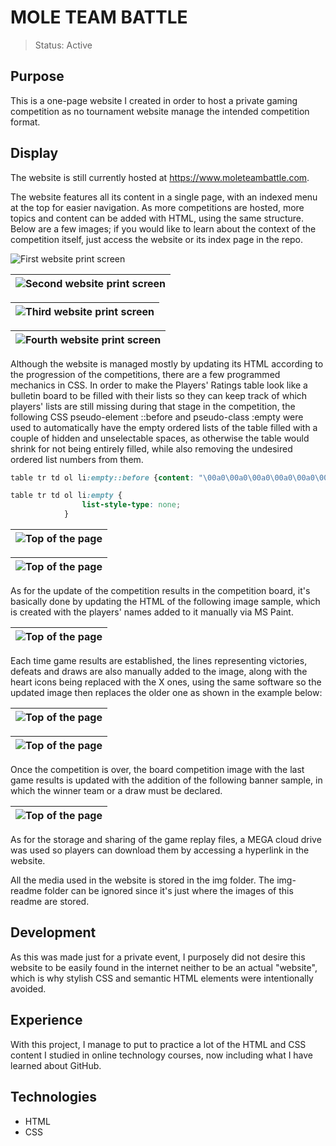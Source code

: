 # MOLE TEAM BATTLE

> Status: Active

## Purpose

This is a one-page website I created in order to host a private gaming competition as no tournament website manage the intended competition format.

## Display
The website is still currently hosted at https://www.moleteambattle.com.

The website features all its content in a single page, with an indexed menu at the top for easier navigation. As more competitions are hosted, more topics and content can be added with HTML, using the same structure. Below are a few images; if you would like to learn about the context of the competition itself, just access the website or its index page in the repo.

![First website print screen](img\img1.png)

| ![Second website print screen](perfect2.png) |
| -------------------------------- |

| ![Third website print screen](perfect3.png) |
| -------------------------------- |

| ![Fourth website print screen](perfect4.png) |
| -------------------------------- |

Although the website is managed mostly by updating its HTML according to the progression of the competitions, there are a few programmed mechanics in CSS. In order to make the Players' Ratings table look like a bulletin board to be filled with their lists so they can keep track of which players' lists are still missing during that stage in the competition, the following CSS pseudo-element ::before and pseudo-class :empty were used to automatically have the empty ordered lists of the table filled with a couple of hidden and unselectable spaces, as otherwise the table would shrink for not being entirely filled, while also removing the undesired ordered list numbers from them.

```css
table tr td ol li:empty::before {content: "\00a0\00a0\00a0\00a0\00a0\00a0\00a0\00a0\00a0\00a0\00a0\00a0\00a0\00a0\00a0\00a0\00a0\00a0\00a0\00a0\00a0\00a0\00a0"}

table tr td ol li:empty {
                list-style-type: none;
            }
```

| ![Top of the page](perfect66tt.png) |
| ----------------------------------- |

| ![Top of the page](perfect77tt.png) |
| ----------------------------------- |

As for the update of the competition results in the competition board, it's basically done by updating the HTML of the following image sample, which is created with the players' names added to it manually via MS Paint.

| ![Top of the page](Primeira%20Imagem.png) |
| ----------------------------------------- |

Each time game results are established, the lines representing victories, defeats and draws are also manually added to the image, along with the heart icons being replaced with the X ones, using the same software so the updated image then replaces the older one as shown in the example below:

| ![Top of the page](Primeira%20Imagem%201.png) |
| ----------------------------------------- |

| ![Top of the page](Primeira%20Imagem%202.png) |
| ----------------------------------------- |

Once the competition is over, the board competition image with the last game results is updated with the addition of the following banner sample, in which the winner team or a draw must be declared.

| ![Top of the page](Primeira%20Imagem%203.png) |
| ----------------------------------------- |

As for the storage and sharing of the game replay files, a MEGA cloud drive was used so players can download them by accessing a hyperlink in the website.

All the media used in the website is stored in the img folder. The img-readme folder can be ignored since it's just where the images of this readme are stored.

## Development

As this was made just for a private event, I purposely did not desire this website to be easily found in the internet neither to be an actual "website", which is why stylish CSS and semantic HTML elements were intentionally avoided.

## Experience

With this project, I manage to put to practice a lot of the HTML and CSS content I studied in online technology courses, now including what I have learned about GitHub.

## Technologies
* HTML
* CSS
